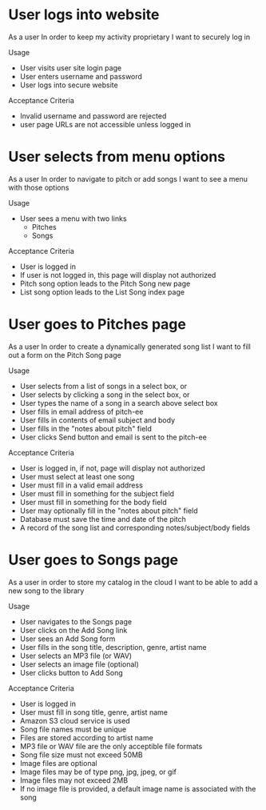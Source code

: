 # User logs into website
As a user
In order to keep my activity proprietary
I want to securely log in

Usage
* User visits user site login page
* User enters username and password
* User logs into secure website

Acceptance Criteria
* Invalid username and password are rejected
* user page URLs are not accessible unless logged in


# User selects from menu options
As a user
In order to navigate to pitch or add songs
I want to see a menu with those options

Usage
* User sees a menu with two links
  - Pitches
  - Songs

Acceptance Criteria
* User is logged in
* If user is not logged in, this page will display not authorized
* Pitch song option leads to the Pitch Song new page
* List song option leads to the List Song index page


# User goes to Pitches page
As a user
In order to create a dynamically generated song list
I want to fill out a form on the Pitch Song page

Usage
* User selects from a list of songs in a select box, or
* User selects by clicking a song in the select box, or
* User types the name of a song in a search above select box
* User fills in email address of pitch-ee
* User fills in contents of email subject and body
* User fills in the "notes about pitch" field
* User clicks Send button and email is sent to the pitch-ee

Acceptance Criteria
* User is logged in, if not, page will display not authorized
* User must select at least one song
* User must fill in a valid email address
* User must fill in something for the subject field
* User must fill in something for the body field
* User may optionally fill in the "notes about pitch" field
* Database must save the time and date of the pitch
* A record of the song list and corresponding notes/subject/body fields


# User goes to Songs page
As a user
in order to store my catalog in the cloud
I want to be able to add a new song to the library

Usage
* User navigates to the Songs page
* User clicks on the Add Song link
* User sees an Add Song form
* User fills in the song title, description, genre, artist name
* User selects an MP3 file (or WAV)
* User selects an image file (optional)
* User clicks button to Add Song

Acceptance Criteria
* User is logged in
* User must fill in song title, genre, artist name
* Amazon S3 cloud service is used
* Song file names must be unique
* Files are stored according to artist name
* MP3 file or WAV file are the only acceptible file formats
* Song file size must not exceed 50MB
* Image files are optional
* Image files may be of type png, jpg, jpeg, or gif
* Image files may not exceed 2MB
* If no image file is provided, a default image name is associated with the song

